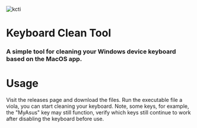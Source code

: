 ![kcti](https://github.com/user-attachments/assets/8f2d9135-f838-485a-a97f-dab95abaec8f)
# Keyboard Clean Tool
### A simple tool for cleaning your Windows device keyboard based on the MacOS app.

# Usage
Visit the releases page and download the files. Run the executable file a viola, you can start cleaning your keyboard. Note, some keys, for example, the "MyAsus" key may still function, verify which keys still continue to work after disabling the keyboard before use.
